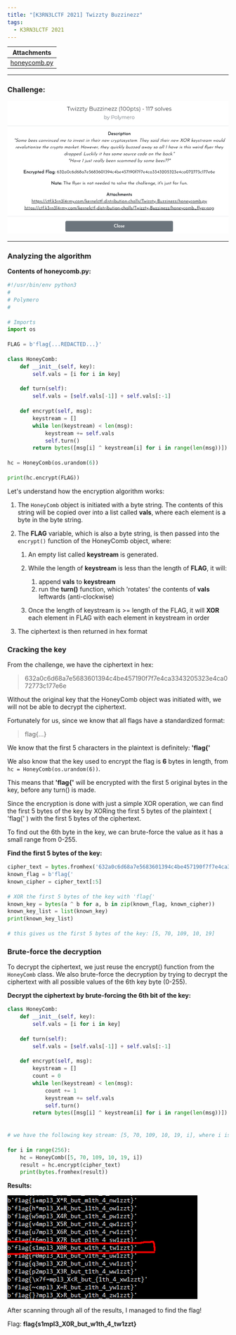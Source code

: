 ```yaml
---
title: "[K3RN3LCTF 2021] Twizzty Buzzinezz"
tags:
  - K3RN3LCTF 2021
---
```


| Attachments |
| :---------: |
|[honeycomb.py](../assets/files/K3RN3LCTF2021-twizzty_buzzinezz/honeycomb.py)|

---

### Challenge:

![screenshot1](../assets/images/K3RN3LCTF2021-twizzty_buzzinezz/screenshot1.png)

---

### Analyzing the algorithm

**Contents of honeycomb.py:**

```python
#!/usr/bin/env python3
#
# Polymero
#

# Imports
import os

FLAG = b'flag{...REDACTED...}'

class HoneyComb:
    def __init__(self, key):
        self.vals = [i for i in key]
        
    def turn(self):
        self.vals = [self.vals[-1]] + self.vals[:-1]
        
    def encrypt(self, msg):
        keystream = []
        while len(keystream) < len(msg):
            keystream += self.vals
            self.turn()
        return bytes([msg[i] ^ keystream[i] for i in range(len(msg))]).hex()

hc = HoneyComb(os.urandom(6))

print(hc.encrypt(FLAG))
```

Let's understand how the encryption algorithm works:

1. The `HoneyComb` object is initiated with a byte string. The contents of this string will be copied over into a list called **vals**, where each element is a byte in the byte string.
2. The **FLAG** variable, which is also a byte string, is then passed into the `encrypt()` function of the HoneyComb object, where:
   1. An empty list called **keystream** is generated.
   2. While the length of **keystream** is less than the length of **FLAG**, it will:
      1. append **vals** to **keystream**
      2. run the **turn()** function, which 'rotates' the contents of **vals** leftwards (anti-clockwise)

   3. Once the length of keystream is >= length of the FLAG, it will **XOR** each element in FLAG with each element in keystream in order

3. The ciphertext is then returned in hex format

### Cracking the key

From the challenge, we have the ciphertext in hex:

> 632a0c6d68a7e5683601394c4be457190f7f7e4ca3343205323e4ca072773c177e6e

Without the original key that the HoneyComb object was initiated with, we will not be able to decrypt the ciphertext.

Fortunately for us, since we know that all flags have a standardized format: 

> flag{...}

We know that the first 5 characters in the plaintext is definitely: **'flag{'**

We also know that the key used to encrypt the flag is **6** bytes in length, from `hc = HoneyComb(os.urandom(6))`.

This means that **'flag{'** will be encrypted with the first 5 original bytes in the key, before any turn() is made. 

Since the encryption is done with just a simple XOR operation, we can find the first 5 bytes of the key by XORing the first 5 bytes of the plaintext ( 'flag{' ) with the first 5 bytes of the ciphertext.

To find out the 6th byte in the key, we can brute-force the value as it has a small range from 0-255.

**Find the first 5 bytes of the key:**

``` python
cipher_text = bytes.fromhex('632a0c6d68a7e5683601394c4be457190f7f7e4ca3343205323e4ca072773c177e6e')
known_flag = b'flag{'
known_cipher = cipher_text[:5]

# XOR the first 5 bytes of the key with 'flag{'
known_key = bytes(a ^ b for a, b in zip(known_flag, known_cipher))
known_key_list = list(known_key)
print(known_key_list)

# this gives us the first 5 bytes of the key: [5, 70, 109, 10, 19]
```

### Brute-force the decryption

To decrypt the ciphertext, we just reuse the encrypt() function from the `HoneyComb` class. We also brute-force the decryption by trying to decrypt the ciphertext with all possible values of the 6th key byte (0-255).

**Decrypt the ciphertext by brute-forcing the 6th bit of the key:**

```python
class HoneyComb:
    def __init__(self, key):
        self.vals = [i for i in key]
        
    def turn(self):
        self.vals = [self.vals[-1]] + self.vals[:-1]
        
    def encrypt(self, msg):
        keystream = []
        count = 0
        while len(keystream) < len(msg):
            count += 1
            keystream += self.vals
            self.turn()
        return bytes([msg[i] ^ keystream[i] for i in range(len(msg))]).hex()


# we have the following key stream: [5, 70, 109, 10, 19, i], where i is unknown

for i in range(256):
    hc = HoneyComb([5, 70, 109, 10, 19, i])
    result = hc.encrypt(cipher_text)
    print(bytes.fromhex(result))
```

**Results:**

![screenshot2](../assets/images/K3RN3LCTF2021-twizzty_buzzinezz/screenshot2.png)

After scanning through all of the results, I managed to find the flag!

Flag: **flag{s1mpl3_X0R_but_w1th_4_tw1zzt}**


